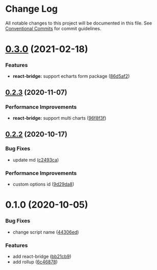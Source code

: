 # Change Log

All notable changes to this project will be documented in this file.
See [Conventional Commits](https://conventionalcommits.org) for commit guidelines.

# [0.3.0](https://github.com/zxeryu/echarts-start/compare/@echarts-start/react-bridge@0.2.3...@echarts-start/react-bridge@0.3.0) (2021-02-18)

### Features

- **react-bridge:** support echarts form package ([86d5af2](https://github.com/zxeryu/echarts-start/commit/86d5af2dc21da55baa09e7ce808df0fc208694d1))

## [0.2.3](https://github.com/zxeryu/echarts-start/compare/@echarts-start/react-bridge@0.2.2...@echarts-start/react-bridge@0.2.3) (2020-11-07)

### Performance Improvements

- **react-bridge:** support multi charts ([96f8f3f](https://github.com/zxeryu/echarts-start/commit/96f8f3f7393a60fade2afc9cdae69c466a6fb0f3))

## [0.2.2](https://github.com/zxeryu/echarts-start/compare/@echarts-start/react-bridge@0.1.1...@echarts-start/react-bridge@0.2.2) (2020-10-17)

### Bug Fixes

- update md ([c2493ca](https://github.com/zxeryu/echarts-start/commit/c2493ca7436b2adbfeac72e8dcdb0ddc1c01a5e0))

### Performance Improvements

- custom options id ([9d29da8](https://github.com/zxeryu/echarts-start/commit/9d29da8dbd1cd42dc25a2b0c0721ee6797fa5526))

# 0.1.0 (2020-10-05)

### Bug Fixes

- change script name ([44306ed](https://github.com/zxeryu/echarts-start/commit/44306ed358272a1408064d6881d13bf080b326e7))

### Features

- add react-bridge ([bb21cb9](https://github.com/zxeryu/echarts-start/commit/bb21cb9886fc683d369fb8ab3d78b592cd77ac37))
- add rollup ([6c46878](https://github.com/zxeryu/echarts-start/commit/6c46878a96bc8bfaa2f29174b1a6c12bb5a54dfe))
